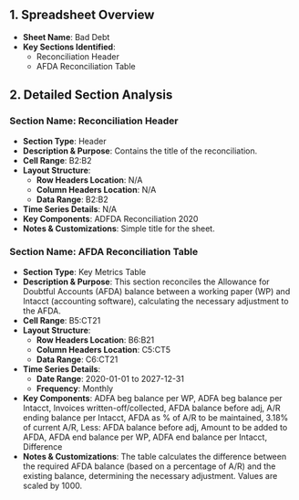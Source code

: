 ## 1. Spreadsheet Overview
- **Sheet Name**: Bad Debt
- **Key Sections Identified**:
    - Reconciliation Header
    - AFDA Reconciliation Table

## 2. Detailed Section Analysis

### Section Name: Reconciliation Header
- **Section Type**: Header
- **Description & Purpose**: Contains the title of the reconciliation.
- **Cell Range**: B2:B2
- **Layout Structure**:
    - **Row Headers Location**: N/A
    - **Column Headers Location**: N/A
    - **Data Range**: B2:B2
- **Time Series Details**: N/A
- **Key Components**: ADFDA Reconciliation 2020
- **Notes & Customizations**: Simple title for the sheet.

### Section Name: AFDA Reconciliation Table
- **Section Type**: Key Metrics Table
- **Description & Purpose**: This section reconciles the Allowance for Doubtful Accounts (AFDA) balance between a working paper (WP) and Intacct (accounting software), calculating the necessary adjustment to the AFDA.
- **Cell Range**: B5:CT21
- **Layout Structure**:
    - **Row Headers Location**: B6:B21
    - **Column Headers Location**: C5:CT5
    - **Data Range**: C6:CT21
- **Time Series Details**:
    - **Date Range**: 2020-01-01 to 2027-12-31
    - **Frequency**: Monthly
- **Key Components**: ADFA beg balance per WP, ADFA beg balance per Intacct, Invoices written-off/collected, AFDA balance before adj, A/R ending balance per Intacct, AFDA as % of A/R to be maintained, 3.18% of current A/R, Less: AFDA balance before adj, Amount to be added to AFDA, AFDA end balance per WP, ADFA end balance per Intacct, Difference
- **Notes & Customizations**: The table calculates the difference between the required AFDA balance (based on a percentage of A/R) and the existing balance, determining the necessary adjustment. Values are scaled by 1000.
